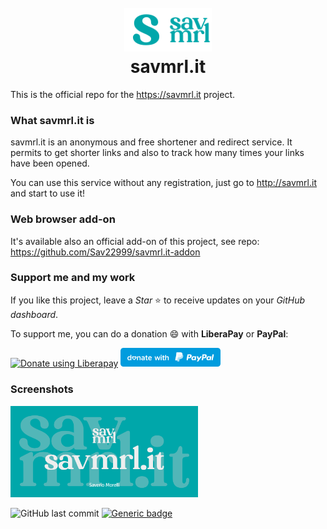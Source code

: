 <h1 align="center">
    <br>
    <img width="70" src="./savmrl/images/icon.png" alt="Small icon" /><img width="70" src="./savmrl/images/icon-big.png" alt="Big icon" />
    <br>
    savmrl.it
    <br>
</h1>

This is the official repo for the https://savmrl.it project.

### What savmrl.it is

savmrl.it is an anonymous and free shortener and redirect service. It permits to get shorter links and also to track how many times your links have been opened.

You can use this service without any registration, just go to http://savmrl.it and start to use it!

### Web browser add-on

It's available also an official add-on of this project, see repo: https://github.com/Sav22999/savmrl.it-addon

### Support me and my work

If you like this project, leave a *Star* ⭐ to receive updates on your *GitHub dashboard*.

To support me, you can do a donation :smile: with **LiberaPay** or **PayPal**:

<a href="https://liberapay.com/Sav22999/donate"><img alt="Donate using Liberapay" src="https://liberapay.com/assets/widgets/donate.svg"></a> [<img src="./savmrl/images/badges/paypal.svg" width="160px"></img>](https://paypal.me/saveriomorelli)

### Screenshots

<img src="./savmrl/images/banner.png" width="300px"></img>


![GitHub last commit](https://img.shields.io/github/last-commit/Sav22999/savmrl.it) [![Generic badge](https://img.shields.io/badge/developed%20by-Sav22999-lightgrey.svg)](https://saveriomorelli.com)
